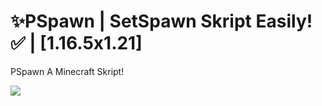 # ✨PSpawn | SetSpawn Skript Easily! ✅ |  [1.16.5x1.21]

PSpawn A Minecraft Skript!

<img src="https://cdn.discordapp.com/attachments/1212085829103648799/1270717858174865408/Group_1.png?ex=66b4b7ba&is=66b3663a&hm=f8917c70ea8a2a96357511c12961a79aec6bf95a54a523413e23d88326c735ac&" />
